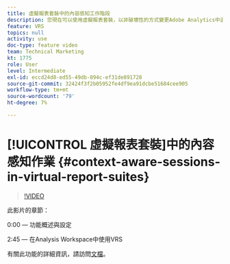 ```yaml
---
title: 虛擬報表套裝中的內容感知工作階段
description: 您現在可以使用虛擬報表套裝，以非破壞性的方式變更Adobe Analytics中造訪的定義。 我們會示範如何執行此作業，以及可用的不同選項。
feature: VRS
topics: null
activity: use
doc-type: feature video
team: Technical Marketing
kt: 1775
role: User
level: Intermediate
exl-id: eccd24d8-ed55-49db-894c-ef31de891728
source-git-commit: 32424f3f2b05952fe4df9ea91dcbe51684cee905
workflow-type: tm+mt
source-wordcount: '79'
ht-degree: 7%

---
```


# [!UICONTROL 虛擬報表套裝]中的內容感知作業 {#context-aware-sessions-in-virtual-report-suites}

>[!VIDEO](https://video.tv.adobe.com/v/23545/?quality=12)

此影片的章節：

0:00 — 功能概述與設定

2:45 — 在Analysis Workspace中使用VRS

有關此功能的詳細資訊，請訪問[文檔](https://marketing.adobe.com/resources/help/en_US/reference/vrs-mobile-visit-processing.html)。
